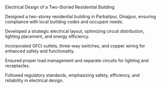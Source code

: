 Electrical Design of a Two-Storied Residential Building

Designed a two-storey residential building in Parbatipur, Dinajpur, ensuring compliance with local building codes and occupant needs.

Developed a strategic electrical layout, optimizing circuit distribution, lighting placement, and energy efficiency.

Incorporated GFCI outlets, three-way switches, and copper wiring for enhanced safety and functionality.

Ensured proper load management and separate circuits for lighting and receptacles.

Followed regulatory standards, emphasizing safety, efficiency, and reliability in electrical design.
